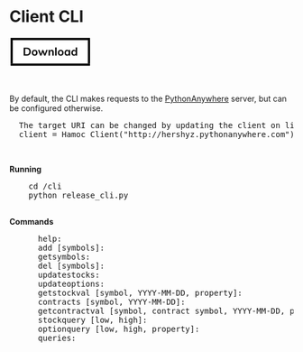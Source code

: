 <h1>Client CLI</h1>

<a href="https://github.com/hershyz/hamoc-tools/releases/tag/release-v0.1"><img src="https://raw.githubusercontent.com/hershyz/hamoc-tools/main/button.png" width="145px"></a>

<br>

<p>
  By default, the CLI makes requests to the <a href="http://hershyz.pythonanywhere.com">PythonAnywhere</a> server, but can be configured otherwise.
</p>
<pre>
  The target URI can be changed by updating the client on line 103:
  client = Hamoc_Client("http://hershyz.pythonanywhere.com") -> client = Hamoc_Client([new uri])
</pre>

<br>

<p>
  <strong>Running</strong>
  <pre>
    cd /cli
    python release_cli.py
  </pre>
  
  <strong>Commands</strong>
  <pre>
      help:                                                                 displays all available commands
      add [symbols]:                                                        adds symbols to the server target list
      getsymbols:                                                           returns a list of symbols from the target list
      del [symbols]:                                                        deletes symbols from the server target list
      updatestocks:                                                         attempts to update stock data
      updateoptions:                                                        attempts to update options data
      getstockval [symbol, YYYY-MM-DD, property]:                           returns the property of a stock given a symbol and date
      contracts [symbol, YYYY-MM-DD]:                                       returns all contracts of a given stock on a specific date
      getcontractval [symbol, contract symbol, YYYY-MM-DD, property]:       returns the property of a contract symbol given a date
      stockquery [low, high]:                                               returns all stored stocks on specific dates with a close price between low and high
      optionquery [low, high, property]:                                    returns all contract symbols with the given property between low and high
      queries:                                                              displays all queries made and their results for the current client session
  </pre>
</p>
